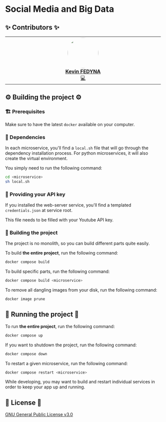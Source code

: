 # Social Media and Big Data

## ✨ Contributors ✨

<table align="center">
    <tbody>
        <tr>
            <td width="25%" align="center" valign="top">
                <a href="https://github.com/fedyna-k">
                    <img src="https://avatars.githubusercontent.com/u/40734890" width="100px" style="clip-path: circle(50%)"> <br/>
                    <b>Kevin FEDYNA</b>
                </a> <br/>
                <a title="Code & Documentation" href="https://github.com/fedyna-k/media-sociaux-big-data/commits?author=fedyna-k">💻</a>
            </td>
    </tbody>
</table>

## ⚙️ Building the project ⚙️

### 🏗️ Prerequisites

Make sure to have the latest `docker` available on your computer. 

### 📂 Dependencies

In each microservice, you'll find a `local.sh` file that will go through the dependency installation process.
For python microservices, it will also create the virtual environment.

You simply need to run the following command:
```sh
cd <microservice>
sh local.sh
```

### 🔑 Providing your API key

If you installed the web-server service, you'll find a templated `credentials.json` at service root.

This file needs to be filled with your Youtube API key.

### 👷 Building the project

The project is no monolith, so you can build different parts quite easily.

To build **the entire project**, run the following command:
```sh
docker compose build
```

To build specific parts, run the following command:
```sh
docker compose build <microservice>
```

To remove all dangling images from your disk, run the following command:
```sh
docker image prune
```

## 🏃 Running the project 🏃

To run **the entire project**, run the following command:
```sh
docker compose up
```

If you want to shutdown the project, run the following command:
```sh
docker compose down
```

To restart a given microservice, run the following command:
```sh
docker compose restart <microservice>
```

While developing, you may want to build and restart individual services in order to keep your app up and running.

## 📖 License 📖

[GNU General Public License v3.0](LICENSE)
